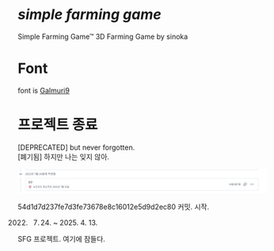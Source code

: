 # *simple farming game*
Simple Farming Game™ 3D Farming Game by sinoka

# Font
font is [Galmuri9](https://quiple.dev/galmuri)

# 프로젝트 종료
[DEPRECATED] but never forgotten. <br>
[폐기됨] 하지만 나는 잊지 않아.

![마지막 커밋](https://github.com/simple-farming-game/simple_farming_game/blob/main/image.png?raw=true)

54d1d7d237fe7d3fe73678e8c16012e5d9d2ec80 커밋. 시작. 

2022. 7. 24. ~ 2025. 4. 13.

SFG 프로젝트. 여기에 잠들다.
